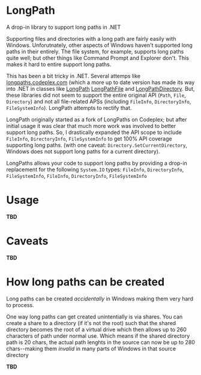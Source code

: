 LongPath
========

A drop-in library to support long paths in .NET

Supporting files and directories with a long path are fairly easily with Windows.  Unforutnately, other aspects of Windows haven't supported long paths in their entirely.  The file system, for example, supports long paths quite well; but other things like Command Prompt and Explorer don't.  This makes it hard to entire support long paths.

This has been a bit tricky in .NET.  Several attemps like [longpaths.codeplex.com](http://longpaths.codeplex.com/) (which a more up to date version has made its way into .NET in classes like [LongPath](http://referencesource.microsoft.com/#mscorlib/system/io/longpath.cs) [LongPathFile](http://referencesource.microsoft.com/#mscorlib/system/io/longpath.cs#734b3020e7ff04fe#references) and [LongPathDirectory](http://referencesource.microsoft.com/#mscorlib/system/io/longpath.cs#ed4ae27b0c89bf61#references).  But, these libraries did not seem to support the entire original API (`Path`, `File`, `Directory`) and not all file-related APSs (including `FileInfo`, `DirectoryInfo`, `FileSystemInfo`).  LongPath attempts to rectify that.

LongPath originally started as a fork of LongPaths on Codeplex; but after initial usage it was clear that much more work was involved to better support long paths.  So, I drastically expanded the API scope to include `FileInfo`, `DirectoryInfo`, `FileSystemInfo` to get 100% API coverage supporting long paths.  (with one caveat: `Directory.SetCurrentDirectory`, Windows does not support long paths for a current directory).

LongPaths allows your code to support long paths by providing a drop-in replacement for the following `System.IO` types: `FileInfo`, `DirectoryInfo`, `FileSystemInfo`, `FileInfo`, `DirectoryInfo`, `FileSystemInfo`

Usage
=====

**TBD**

Caveats
=======

**TBD**

How long paths can be created
=============================

Long paths can be created *accidentally* in Windows making them very hard to process.

One way long paths can get created unintentially is via shares.  You can create a share to a directory (if it's not the root) such that the shared directory becomes the root of a virtual drive which then allows up to 260 characters of path under normal use.  Which means if the shared directory path is 20 chars, the actual path lenghts in the source can now be up to 280 chars--making them *invalid* in many parts of Windows in that source directory

**TBD**
